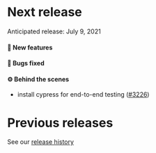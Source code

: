 # Next release

Anticipated release: July 9, 2021

#### 🚀 New features


#### 🐛 Bugs fixed


#### ⚙️ Behind the scenes

- install cypress for end-to-end testing ([#3226])

# Previous releases

See our [release history](https://github.com/CMSgov/eAPD/releases)

[#3226]: https://github.com/CMSgov/eAPD/issues/3226
